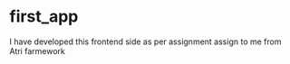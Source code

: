 # first_app
I have developed this frontend side  as  per assignment assign to me from Atri farmework 
